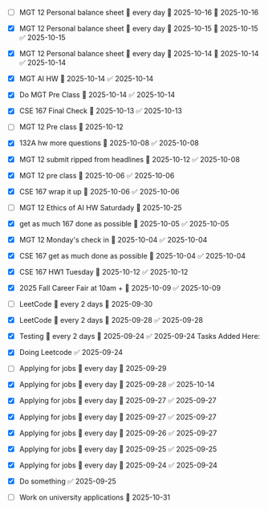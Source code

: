 - [ ] MGT 12 Personal balance sheet 🔁 every day 🛫 2025-10-16 📅 2025-10-16
- [x] MGT 12 Personal balance sheet 🔁 every day 🛫 2025-10-15 📅 2025-10-15 ✅ 2025-10-15
- [x] MGT 12 Personal balance sheet 🔁 every day 🛫 2025-10-14 📅 2025-10-14 ✅ 2025-10-14
- [x] MGT AI HW 📅 2025-10-14 ✅ 2025-10-14
- [x] Do MGT Pre Class 📅 2025-10-14 ✅ 2025-10-14
- [x] CSE 167 Final Check 📅 2025-10-13 ✅ 2025-10-13
- [ ] MGT 12 Pre class 📅 2025-10-12
- [x] 132A hw more questions 📅 2025-10-08 ✅ 2025-10-08
- [x] MGT 12 submit ripped from headlines 📅 2025-10-12 ✅ 2025-10-08
- [x] MGT 12 pre class 📅 2025-10-06 ✅ 2025-10-06
- [x] CSE 167 wrap it up 📅 2025-10-06 ✅ 2025-10-06
- [ ] MGT 12 Ethics of AI HW Saturdady 📅 2025-10-25
- [x] get as much 167 done as possible 📅 2025-10-05 ✅ 2025-10-05
- [x] MGT 12 Monday's check in 📅 2025-10-04 ✅ 2025-10-04
- [x] CSE 167 get as much done as possible 📅 2025-10-04 ✅ 2025-10-04
- [x] CSE 167 HW1 Tuesday 📅 2025-10-12 ✅ 2025-10-12

- [x] 2025 Fall Career Fair at 10am + 📅 2025-10-09 ✅ 2025-10-09
- [ ] LeetCode 🔁 every 2 days 📅 2025-09-30
- [x] LeetCode 🔁 every 2 days 📅 2025-09-28 ✅ 2025-09-28
- [x] Testing 🔁 every 2 days 📅 2025-09-24 ✅ 2025-09-24
Tasks Added Here:
- [x] Doing Leetcode ✅ 2025-09-24
- [ ] Applying for jobs 🔁 every day 📅 2025-09-29
- [x] Applying for jobs 🔁 every day 📅 2025-09-28 ✅ 2025-10-14
- [x] Applying for jobs 🔁 every day 📅 2025-09-27 ✅ 2025-09-27
- [x] Applying for jobs 🔁 every day 📅 2025-09-27 ✅ 2025-09-27
- [x] Applying for jobs 🔁 every day 📅 2025-09-26 ✅ 2025-09-27
- [x] Applying for jobs 🔁 every day 📅 2025-09-25 ✅ 2025-09-25
- [x] Applying for jobs 🔁 every day 📅 2025-09-24 ✅ 2025-09-24
- [x] Do something ✅ 2025-09-25
- [ ] Work on university applications 📅 2025-10-31